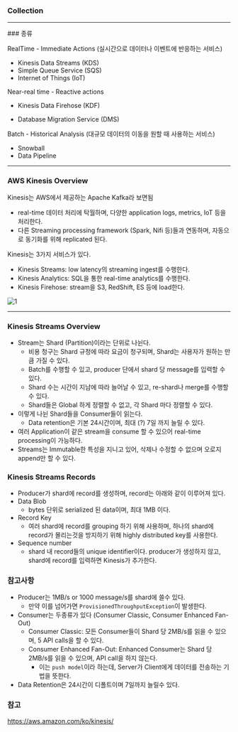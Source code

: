 ### Collection

<hr>
### 종류

RealTime - Immediate Actions (실시간으로 데이터나 이벤트에 반응하는 서비스)

- Kinesis Data Streams (KDS)
- Simple Queue Service (SQS)
- Internet of Things  (IoT)



Near-real time - Reactive actions 

- Kinesis Data Firehose (KDF)

- Database Migration Service (DMS)



Batch - Historical Analysis (대규모 데이터의 이동을 원할 때 사용하는 서비스)

- Snowball
- Data Pipeline



<hr>

### AWS Kinesis Overview

Kinesis는 AWS에서 제공하는 Apache Kafka라 보면됨

- real-time 데이터 처리에 탁월하며, 다양한 application logs, metrics, IoT 등을 처리한다.
- 다른 Streaming processing framework (Spark, Nifi 등)들과 연동하며, 자동으로 동기화를 위해 replicated 된다.



Kinesis는 3가지 서비스가 있다.

- Kinesis Streams: low latency의 streaming ingest를 수행한다.
- Kinesis Analytics: SQL을 통한 real-time analytics를 수행한다.
- Kinesis Firehose: stream을 S3, RedShift, ES 등에 load한다.

![1](https://user-images.githubusercontent.com/22383120/71798115-332b7300-3094-11ea-8888-2ea7c8d2ccba.PNG)



<hr>

### Kinesis Streams Overview

- Stream는 Shard (Partition)이라는 단위로 나뉜다.
  - 비용 청구는 Shard 규정에 따라 요금이 청구되며, Shard는 사용자가 원하는 만큼 가질 수 있다.
  - Batch를 수행할 수 있고, producer 단에서 shard 당 message를 입력할 수 있다.
  - Shard 수는 시간이 지남에 따라 늘어날 수 있고, re-shard나 merge를 수행할 수 있다.
  - Shard들은 Global 하게 정렬할 수 없고, 각 Shard 마다 정렬할 수 있다.
- 이렇게 나뉜 Shard들을 Consumer들이 읽는다.
  - Data retention은 기본 24시간이며, 최대 (?) 7일 까지 늘릴 수 있다.
- 여러 Application이 같은 stream을 consume 할 수 있으어 real-time processing이 가능하다.
- Streams는 Immutable한 특성을 지니고 있어, 삭제나 수정할 수 없으며 오로지 append만 할 수 있다.



### Kinesis Streams Records

- Producer가 shard에 record를 생성하며, record는 아래와 같이 이루어져 있다.
- Data Blob
  - bytes 단위로 serialized 된 data이며, 최대 1MB 이다.
- Record Key
  - 여러 shard에 record를 grouping 하기 위해 사용하며, 하나의 shard에 record가 몰리는것을 방지하기 위해 highly distributed key를 사용한다.
- Sequence number
  - shard 내 record들의 unique identifier이다. producer가 생성하지 않고, shard에 record를 입력하면 Kinesis가 추가한다.



### 참고사항

- Producer는 1MB/s or 1000 message/s를 shard에 쓸수 있다.
  - 만약 이를 넘어가면 `ProvisionedThroughputException`이 발생한다.
- Consumer는 두종류가 있다 (Consumer Classic, Consumer Enhanced Fan-Out)
  - Consumer Classic: 모든 Consumer들이 Shard 당 2MB/s를 읽을 수 있으며, 5 API calls을 할 수 있다.
  - Consumer Enhanced Fan-Out: Enhanced Consumer는 Shard 당 2MB/s를 읽을 수 있으며, API call을 하지 않는다.
    - 이는 `push model`이라 하는데, Server가 Client에게 데이터를 전송하는 기법을 뜻한다.
- Data Retention은 24시간이 디폴트이며 7일까지 늘릴수 있다.



### 참고

https://aws.amazon.com/ko/kinesis/







































